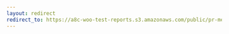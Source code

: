 ```yaml
---
layout: redirect
redirect_to: https://a8c-woo-test-reports.s3.amazonaws.com/public/pr-merge/42938/api/index.html
---
```


